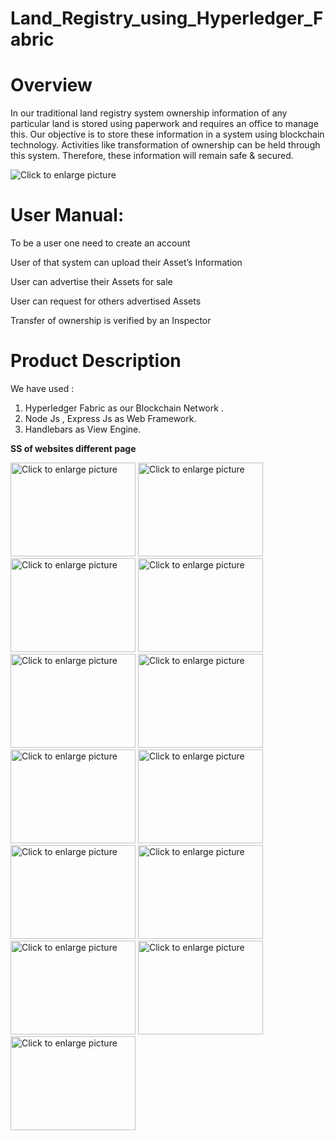 # Land_Registry_using_Hyperledger_Fabric
# Overview

In our traditional land registry system ownership information of any particular land is
stored using paperwork and requires an office to manage this.
Our objective​ is to store these information in a system using blockchain technology.
Activities like transformation of ownership can be held through this system.
Therefore, these information will remain safe & secured.

<img src="https://drive.google.com/uc?export=view&id=17AKs9jiseQbDME6kHQ7ArHZ3n1aZjQi1" title="Click to enlarge picture" />

# User Manual:

To be a user one need to create an account

User of that system can upload their Asset’s Information

User can advertise their Assets for sale

User can request for others advertised Assets

Transfer of ownership is verified by an Inspector

# Product Description
We have used :
1. Hyperledger Fabric as our Blockchain Network .
2. Node Js , Express Js as Web Framework.
3. Handlebars as View Engine.

**SS of websites different page**

<img src="https://drive.google.com/uc?export=view&id=1zkiNtxKavNrQQ_RCmNK3aWAAvZT4tovD" width=200px height=150px title="Click to enlarge picture"/> <img src="https://drive.google.com/uc?export=view&id=1z1roxBcIcQrNNYej0XTRl4QqztLOkkJ0" width=200px height=150px title="Click to enlarge picture"/> <img src="https://drive.google.com/uc?export=view&id=1akGnIgfIOxCN8xIpgYrknkl5aj2_5rAk" width=200px height=150px title="Click to enlarge picture"/> <img src="https://drive.google.com/uc?export=view&id=18B63MPM52qrVG3NVtzvWo5JSVa10D-u-" width=200px height=150px title="Click to enlarge picture"/> <img src="https://drive.google.com/uc?export=view&id=1B3hfbFXckqNb7m2ay0gjHRgfZTHfbXWV" width=200px height=150px title="Click to enlarge picture"/> <img src="https://drive.google.com/uc?export=view&id=1So0FCoiHWoS9aUzlAw_5U96tGnTpzrPZ" width=200px height=150px title="Click to enlarge picture"/> <img src="https://drive.google.com/uc?export=view&id=1OUaVy6QRe9b0KrGuiG_eTjyRjjS3Xao4" width=200px height=150px title="Click to enlarge picture"/> <img src="https://drive.google.com/uc?export=view&id=1t5YVr_gH0VUoVW0GOzbrrcQmc18BfPHk" width=200px height=150px title="Click to enlarge picture"/> <img src="https://drive.google.com/uc?export=view&id=1eb9itkX5pAdTNvkf4bJTqV9TnoLgxS0x" width=200px height=150px title="Click to enlarge picture"/> <img src="https://drive.google.com/uc?export=view&id=1mKW8y22PkYyto8O_R5uJWEh8lhKCkqnU" width=200px height=150px title="Click to enlarge picture"/> <img src="https://drive.google.com/uc?export=view&id=1U5qh758rtQDlsKvg3Ky1sjOCf2CLpfSj" width=200px height=150px title="Click to enlarge picture"/> <img src="https://drive.google.com/uc?export=view&id=1nG0YQ-MlwLWm7Rwrt8S7aaw64MOIxyKu" width=200px height=150px title="Click to enlarge picture"/> <img src="https://drive.google.com/uc?export=view&id=1Wp8Ru4dwYyp6-vLPcsn8WjrNiw4dXoEH" width=200px height=150px title="Click to enlarge picture"/>
